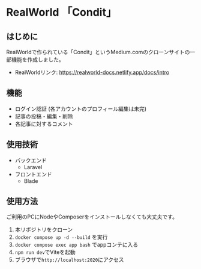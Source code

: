# RealWorld 「Condit」

## はじめに
RealWorldで作られている「Condit」というMedium.comのクローンサイトの一部機能を作成しました。
* RealWorldリンク: <https://realworld-docs.netlify.app/docs/intro>
## 機能
* ログイン認証 (各アカウントのプロフィール編集は未完)
* 記事の投稿・編集・削除
* 各記事に対するコメント

## 使用技術
* バックエンド
    * Laravel
* フロントエンド
    * Blade

## 使用方法
ご利用のPCにNodeやComposerをインストールしなくても大丈夫です。
1. 本リポジトリをクローン
2. `docker compose up -d --build` を実行
3. `docker compose exec app bash` でappコンテに入る
4. `npm run dev`でViteを起動
5. ブラウザで`http://localhost:2020`にアクセス
